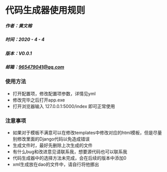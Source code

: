 # 代码生成器使用规则

##### 作者：黄文榕
##### 时间：2020 - 4 - 4
##### 版本：V0.0.1
##### 邮箱：965479041@qq.com

### 使用方法
- 打开配置项，修改配置项参数，详情见yml
- 修改完毕之后打开app.exe
- 打开浏览器输入 127.0.0.1:5000/index 即可正常使用


### 注意事项
- 如果对于模板不满意可以在修改templates中修改对应的html模板，但是尽量别修改里面的Django代码以免造成错误
- 生成文件时，最好先删除上次生成的文件
- 有什么bug和改进意见请联系我，想要源代码也可以联系我
- 代码生成器中的选择方法未完成，会在后续的版本中添加0
- xml生成放在dao的文件中，请自行将他挪出